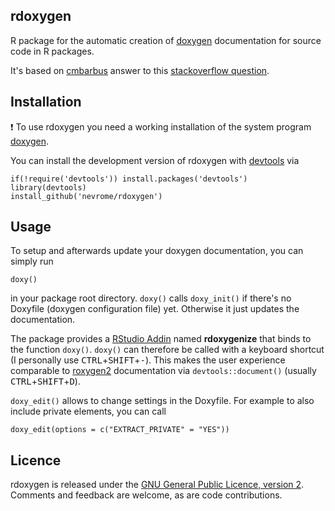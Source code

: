 rdoxygen
--------

R package for the automatic creation of [doxygen](http://www.doxygen.org) documentation for source code in R packages. 

It's based on [cmbarbus](http://stackoverflow.com/users/1174052/cmbarbu) answer to this [stackoverflow question](http://stackoverflow.com/questions/20713521/using-roxygen2-and-doxygen-on-the-same-package). 


Installation
------------

:exclamation: To use rdoxygen you need a working installation of the system program [doxygen](http://www.stack.nl/~dimitri/doxygen/download.html). 

You can install the development version of rdoxygen with [devtools](https://CRAN.R-project.org/package=devtools) via

    if(!require('devtools')) install.packages('devtools')
    library(devtools)
    install_github('nevrome/rdoxygen')

Usage
-----

To setup and afterwards update your doxygen documentation, you can simply run 

```{r}
doxy()
```

in your package root directory. `doxy()` calls `doxy_init()` if there's no Doxyfile (doxygen configuration file) yet. Otherwise it just updates the documentation. 

The package provides a [RStudio Addin](https://rstudio.github.io/rstudioaddins/) named **rdoxygenize** that binds to the function `doxy()`. `doxy()` can therefore be called with a keyboard shortcut (I personally use <kbd>CTRL</kbd>+<kbd>SHIFT</kbd>+<kbd>-</kbd>). This makes the user experience comparable to [roxygen2](https://github.com/yihui/roxygen2) documentation via `devtools::document()` (usually <kbd>CTRL</kbd>+<kbd>SHIFT</kbd>+<kbd>D</kbd>). 

`doxy_edit()` allows to change settings in the Doxyfile. For example to also include private elements, you can call

```{r}
doxy_edit(options = c("EXTRACT_PRIVATE" = "YES"))
```

Licence
-------

rdoxygen is released under the [GNU General Public Licence, version 2](https://www.gnu.org/licenses/old-licenses/gpl-2.0.en.html). Comments and feedback are welcome, as are code contributions.